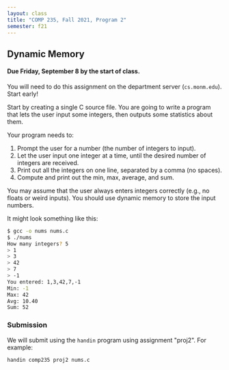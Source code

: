 ```yaml
---
layout: class
title: "COMP 235, Fall 2021, Program 2"
semester: f21
---
```


## Dynamic Memory

#### Due Friday, September 8 by the start of class.

You will need to do this assignment on the department server
(`cs.monm.edu`). Start early!

Start by creating a single C source file. You are going to write a
program that lets the user input some integers, then outputs some
statistics about them.

Your program needs to:

1. Prompt the user for a number (the number of integers to input).
2. Let the user input one integer at a time, until the desired number of integers are received.
3. Print out all the integers on one line, separated by a comma (no spaces).
4. Compute and print out the min, max, average, and sum.

You may assume that the user always enters integers correctly (e.g.,
no floats or weird inputs). You should use dynamic memory to store the
input numbers.

It might look something like this:

```sh
$ gcc -o nums nums.c
$ ./nums
How many integers? 5
> 1
> 3
> 42
> 7
> -1
You entered: 1,3,42,7,-1
Min: -1
Max: 42
Avg: 10.40
Sum: 52
```

### Submission

We will submit using the `handin` program using assignment "proj2". For example:

```sh
handin comp235 proj2 nums.c
```
